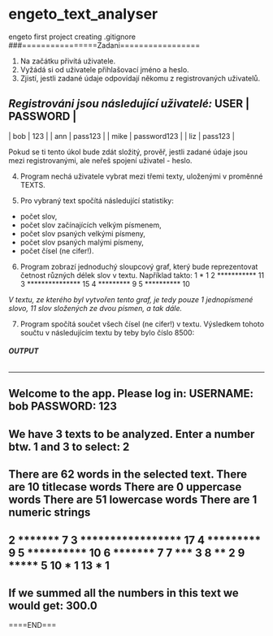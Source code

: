 # engeto_text_analyser
engeto first project
creating .gitignore
###================Zadani=================
1. Na začátku přivítá uživatele. 
2. Vyžádá si od uživatele přihlašovací jméno a heslo. 
3. Zjistí, jestli zadané údaje odpovídají někomu z registrovaných uživatelů.

_Registrováni jsou následující uživatelé:_
USER |   PASSWORD  |
-----------------------
| bob  |     123     |
| ann  |    pass123  |
| mike | password123 |
| liz  |    pass123  |

Pokud se ti tento úkol bude zdát složitý, prověř, jestli zadané údaje jsou mezi registrovanými, ale neřeš spojení uživatel - heslo.

4. Program nechá uživatele vybrat mezi třemi texty, uloženými v proměnné TEXTS. 

5. Pro vybraný text spočítá následující statistiky:
- počet slov,
- počet slov začínajících velkým písmenem,
- počet slov psaných velkými písmeny,
- počet slov psaných malými písmeny,
- počet čísel (ne cifer!).

6. Program zobrazí jednoduchý sloupcový graf, který bude reprezentovat četnost různých délek slov v textu. Například takto: 
1 * 1
 2 *********** 11
 3 *************** 15
 4 ********* 9
 5 ********** 10
 
_V textu, ze kterého byl vytvořen tento graf, je tedy pouze 1 jednopísmené slovo, 11 slov složených ze dvou písmen, a tak dále._

7. Program spočítá součet všech čísel (ne cifer!) v textu. Výsledkem tohoto součtu v následujícím textu by teby bylo číslo 8500:

###### **OUTPUT**
----------------------------------------
Welcome to the app. Please log in:
USERNAME: bob
PASSWORD: 123
----------------------------------------
We have 3 texts to be analyzed.
Enter a number btw. 1 and 3 to select: 2
----------------------------------------
There are 62 words in the selected text.
There are 10 titlecase words
There are 0 uppercase words
There are 51 lowercase words
There are 1 numeric strings
----------------------------------------
 2 ******* 7
 3 ***************** 17
 4 ********* 9
 5 ********** 10
 6 ******* 7
 7 *** 3
 8 ** 2
 9 ***** 5
10 * 1
13 * 1
----------------------------------------
If we summed all the numbers in this text we would get: 300.0
----------------------------------------

====END===